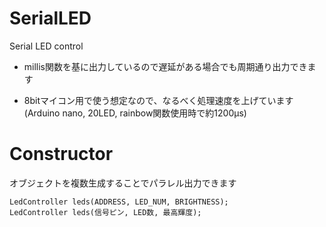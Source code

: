 # SerialLED
Serial LED control

- millis関数を基に出力しているので遅延がある場合でも周期通り出力できます

- 8bitマイコン用で使う想定なので、なるべく処理速度を上げています(Arduino nano, 20LED, rainbow関数使用時で約1200μs)

# Constructor

オブジェクトを複数生成することでパラレル出力できます

```
LedController leds(ADDRESS, LED_NUM, BRIGHTNESS);
LedController leds(信号ピン, LED数, 最高輝度);
```
